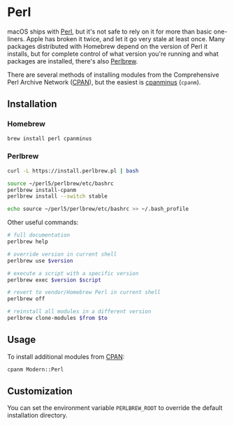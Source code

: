 # Perl

macOS ships with [Perl](https://www.perl.org), but it's not safe to
rely on it for more than basic one-liners. Apple has broken it twice,
and let it go very stale at least once. Many packages distributed with
Homebrew depend on the version of Perl it installs, but for complete
control of what version you're running and what packages are
installed, there's also [Perlbrew](https://perlbrew.pl).

There are several methods of installing modules from the Comprehensive
Perl Archive Network ([CPAN](https://www.cpan.org)), but the easiest
is [cpanminus](https://metacpan.org/pod/App::cpanminus) (`cpanm`).

## Installation

### Homebrew

```sh
brew install perl cpanminus
```

### Perlbrew

```sh
curl -L https://install.perlbrew.pl | bash

source ~/perl5/perlbrew/etc/bashrc
perlbrew install-cpanm
perlbrew install --switch stable

echo source ~/perl5/perlbrew/etc/bashrc >> ~/.bash_profile
```

Other useful commands:

```sh
# full documentation
perlbrew help

# override version in current shell
perlbrew use $version

# execute a script with a specific version
perlbrew exec $version $script

# revert to vendor/Homebrew Perl in current shell
perlbrew off

# reinstall all modules in a different version
perlbrew clone-modules $from $to
```

## Usage

To install additional modules from [CPAN](https://www.cpan.org):

```sh
cpanm Modern::Perl
```

## Customization

You can set the environment variable `PERLBREW_ROOT` to override
the default installation directory.
